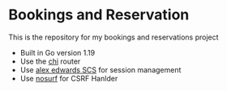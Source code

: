# Bookings and Reservation

This is the repository for my bookings and reservations project

- Built in Go version 1.19
- Use the [chi](https://github.com/go-chi/chi) router
- Use [alex edwards SCS](https://github.com/alexedwards/scs/v2) for session management
- Use [nosurf](https://github.com/justinas/nosurf) for CSRF Hanlder